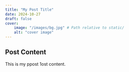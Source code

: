 ```yaml
---
title: "My Post Title"
date: 2024-10-27
draft: false
cover:
    image: "/images/bg.jpg" # Path relative to static/
    alt: "cover image"
---
```


## Post Content

This is my ppost 1ost content.